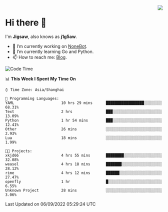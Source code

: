<a href="#">
  <img align="right" src="https://github-readme-stats.vercel.app/api?username=j1g5awi&count_private=true&show_icons=true&title_color=80070B&text_color=B3B3B3&bg_color=212121&icon_color=80070B" />
</a>

# Hi there 👋

I'm **Jigsaw**, also knows as **j1g5aw**.

- 🔭 I’m currently working on [NoneBot](https://github.com/nonebot).
- 🌱 I’m currently learning Go and Python.
- 📫 How to reach me: [Blog](https://blog.maddestroyer.xyz/).

<!--START_SECTION:waka-->
![Code Time](http://img.shields.io/badge/Code%20Time-869%20hrs%2034%20mins-blue)

📊 **This Week I Spent My Time On** 

```text
⌚︎ Time Zone: Asia/Shanghai

💬 Programming Languages: 
YAML                     10 hrs 29 mins      █████████████████░░░░░░░░   68.31% 
Text                     2 hrs               ███░░░░░░░░░░░░░░░░░░░░░░   13.09% 
Python                   1 hr 54 mins        ███░░░░░░░░░░░░░░░░░░░░░░   12.41% 
Other                    26 mins             ░░░░░░░░░░░░░░░░░░░░░░░░░   2.93% 
Lua                      18 mins             ░░░░░░░░░░░░░░░░░░░░░░░░░   1.99%

🐱‍💻 Projects: 
xkjd66                   4 hrs 55 mins       ████████░░░░░░░░░░░░░░░░░   32.08% 
weasel                   4 hrs 18 mins       ███████░░░░░░░░░░░░░░░░░░   28.12% 
rime                     4 hrs 12 mins       ██████░░░░░░░░░░░░░░░░░░░   27.47% 
openfly                  1 hr                █░░░░░░░░░░░░░░░░░░░░░░░░   6.55% 
Unknown Project          28 mins             ░░░░░░░░░░░░░░░░░░░░░░░░░   3.06%

```


 Last Updated on 06/09/2022 05:29:24 UTC
<!--END_SECTION:waka-->
